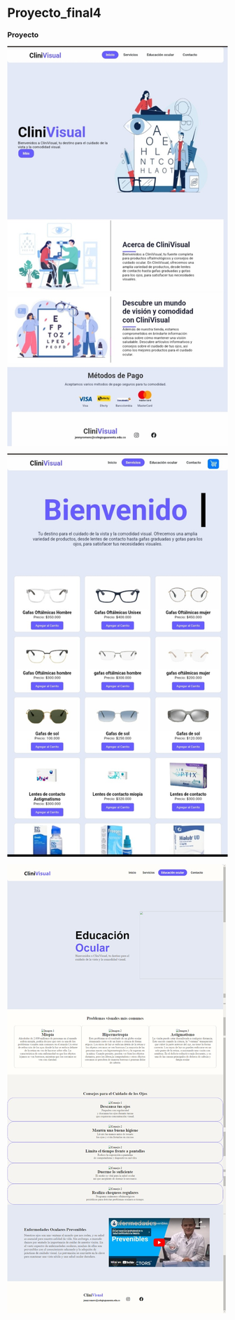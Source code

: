 # Proyecto_final4

### Proyecto 
![ejemplo](pre.jpg "ejemplo")

![ejemplo](pro.jpg "ejemplo")

![ejemplo](pri.jpg "ejemplo")